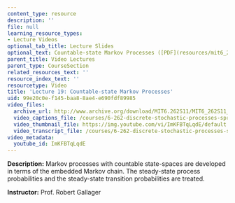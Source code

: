 ```yaml
---
content_type: resource
description: ''
file: null
learning_resource_types:
- Lecture Videos
optional_tab_title: Lecture Slides
optional_text: Countable-state Markov Processes ([PDF](resources/mit6_262s11_lec19))
parent_title: Video Lectures
parent_type: CourseSection
related_resources_text: ''
resource_index_text: ''
resourcetype: Video
title: 'Lecture 19: Countable-state Markov Processes'
uid: 99e20c0e-f145-baa8-8ae4-e690fdf89985
video_files:
  archive_url: http://www.archive.org/download/MIT6.262S11/MIT6_262S11_lec19_300k.mp4
  video_captions_file: /courses/6-262-discrete-stochastic-processes-spring-2011/f767de7847605fc1928383f387723c01_ImKFBTqLqdE.vtt
  video_thumbnail_file: https://img.youtube.com/vi/ImKFBTqLqdE/default.jpg
  video_transcript_file: /courses/6-262-discrete-stochastic-processes-spring-2011/920575c4ace64e010c9f0fa9401ea164_ImKFBTqLqdE.pdf
video_metadata:
  youtube_id: ImKFBTqLqdE
---
```


**Description:** Markov processes with countable state-spaces are developed in terms of the embedded Markov chain. The steady-state process probabilities and the steady-state transition probabilities are treated.

**Instructor:** Prof. Robert Gallager